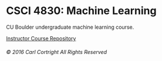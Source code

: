# CSCI 4830: Machine Learning

CU Boulder undergraduate machine learning course.

[Instructor Course Repository](https://github.com/acgrissom/2016-ml-course.git)

###### &copy; 2016 Carl Cortright All Rights Reserved
